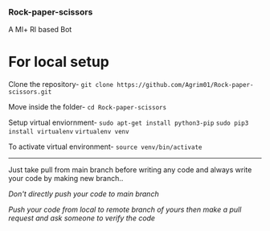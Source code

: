 ### Rock-paper-scissors
A Ml+ Rl based Bot

# For local setup
Clone the repository-
 ```git clone https://github.com/Agrim01/Rock-paper-scissors.git```

 Move inside the folder-
 ```cd Rock-paper-scissors``` 

Setup virtual enviornment-
```sudo apt-get install python3-pip```
```sudo pip3 install virtualenv```
```virtualenv venv```

To activate virtual environment-
```source venv/bin/activate```

--------------------------------------------------

Just take pull from main branch before writing any code and always write your code by making new branch..

*Don't directly push your code to main branch*

*Push your code from local to remote branch of yours then make a pull request and ask someone to verify the code*

